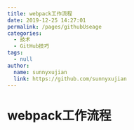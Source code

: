 ```yaml
---
title: webpack工作流程
date: 2019-12-25 14:27:01
permalink: /pages/githubUseage
categories: 
  - 技术
  - GitHub技巧
tags: 
  - null
author: 
  name: sunnyxujian
  link: https://github.com/sunnyxujian
---
```

# webpack工作流程	